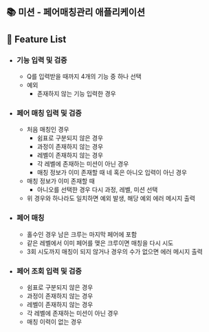 ## 📚 미션 - 페어매칭관리 애플리케이션

## 🚀 Feature List
- ### 기능 입력 및 검증
    - Q를 입력받을 때까지 4개의 기능 중 하나 선택
    - 예외
      - 존재하지 않는 기능 입력한 경우

- ### 페어 매칭 입력 및 검증
    - 처음 매칭인 경우
      - 쉼표로 구분되지 않은 경우
      - 과정이 존재하지 않는 경우
      - 레벨이 존재하지 않는 경우
      - 각 레벨에 존재하는 미션이 아닌 경우
      - 매칭 정보가 이미 존재할 때 네 혹은 아니오 입력이 아닌 경우
    - 매칭 정보가 이미 존재할 때
      - 아니오를 선택한 경우 다시 과정, 레벨, 미션 선택
    - 위 경우와 하나라도 일치하면 예외 발생, 해당 예외 에러 메시지 출력

- ### 페어 매칭
    - 홀수인 경우 남은 크루는 마지막 페어에 포함
    - 같은 레벨에서 이미 페어를 맺은 크루이면 매칭을 다시 시도
    - 3회 시도까지 매칭이 되지 않거나 경우의 수가 없으면 에러 메시지 출력

- ### 페어 조회 입력 및 검증
    - 쉼표로 구분되지 않은 경우
    - 과정이 존재하지 않는 경우
    - 레벨이 존재하지 않는 경우
    - 각 레벨에 존재하는 미션이 아닌 경우
    - 매칭 이력이 없는 경우
